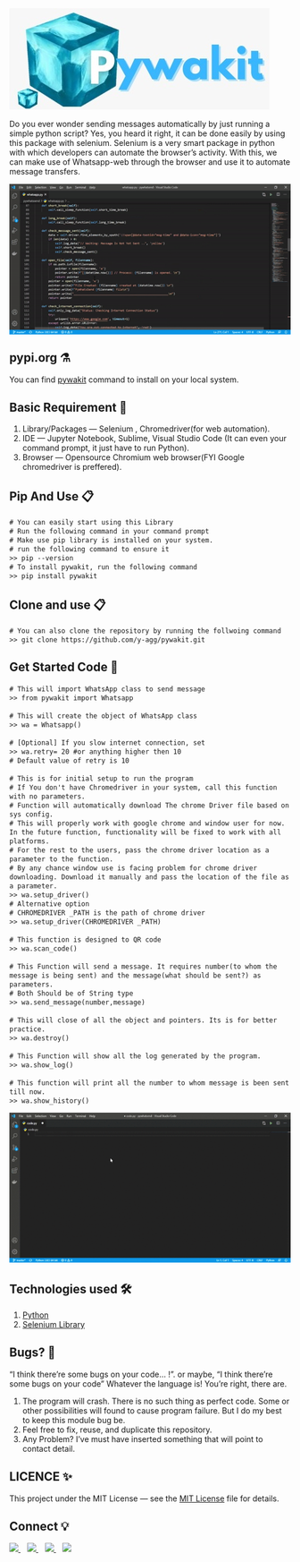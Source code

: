 <img src="https://github.com/y-agg/pywakit/blob/master/Images/logo.jpeg?raw=true"/>

Do you ever wonder sending messages automatically by just running a simple python script? Yes, you heard it right, it can be done easily by using this package with selenium. 
Selenium is a very smart package in python with which developers can automate the browser’s activity. With this, we can make use of Whatsapp-web through the browser and use it to automate message transfers.

<img align="center" src="https://github.com/y-agg/pywakit/blob/master/Images/main.gif?raw=true"/>

## pypi.org ⚗️
You can find [pywakit](https://pypi.org/project/pywakit/) command to install on your local system.


## Basic Requirement 📖
1. Library/Packages — Selenium , Chromedriver(for web automation).
2. IDE — Jupyter Notebook, Sublime, Visual Studio Code (It can even your command prompt, it just have to run Python).
3. Browser — Opensource Chromium web browser(FYI Google chromedriver is preffered).

## Pip And Use 📋
```
# You can easily start using this Library
# Run the following command in your command prompt
# Make use pip library is installed on your system. 
# run the following command to ensure it
>> pip --version
# To install pywakit, run the following command
>> pip install pywakit
```

## Clone and use 📋
```
# You can also clone the repository by running the follwoing command 
>> git clone https://github.com/y-agg/pywakit.git
```

## Get Started Code 🏃
```
# This will import WhatsApp class to send message
>> from pywakit import Whatsapp

# This will create the object of WhatsApp class
>> wa = Whatsapp()

# [Optional] If you slow internet connection, set
>> wa.retry= 20 #or anything higher then 10
# Default value of retry is 10

# This is for initial setup to run the program
# If You don't have Chromedriver in your system, call this function with no parameters. 
# Function will automatically download The chrome Driver file based on sys config.
# This will properly work with google chrome and window user for now. In the future function, functionality will be fixed to work with all platforms. 
# For the rest to the users, pass the chrome driver location as a parameter to the function. 
# By any chance window use is facing problem for chrome driver downloading. Download it manually and pass the location of the file as a parameter.  
>> wa.setup_driver()
# Alternative option
# CHROMEDRIVER _PATH is the path of chrome driver
>> wa.setup_driver(CHROMEDRIVER _PATH)

# This function is designed to QR code 
>> wa.scan_code()

# This Function will send a message. It requires number(to whom the message is being sent) and the message(what should be sent?) as parameters. 
# Both Should be of String type  
>> wa.send_message(number,message)

# This will close of all the object and pointers. Its is for better practice.
>> wa.destroy()

# This Function will show all the log generated by the program.
>> wa.show_log()

# This function will print all the number to whom message is been sent till now.
>> wa.show_history()
```
<img src="https://github.com/y-agg/pywakit/blob/master/Images/code.gif?raw=true"/> <br>

## Technologies used 🛠️
1. [Python](https://www.python.org/) 
2. [Selenium Library](https://www.selenium.dev/)

## Bugs? 🍥

“I think there’re some bugs on your code… !”. or maybe, “I think there’re some bugs on your code” Whatever the language is! You’re right, there are.

1. The program will crash. There is no such thing as perfect code. Some or other possibilities will found to cause program failure. But I do my best to keep this module bug be.
2. Feel free to fix, reuse, and duplicate this repository.
3. Any Problem? I’ve must have inserted something that will point to contact detail.

## LICENCE ✨

This project under the MIT License — see the [MIT License](./LICENSE) file for details.


## Connect 💡
<p>
<a href="https://twitter.com/yashaggarwal_">
  <img src="https://img.shields.io/badge/twitter-%231DA1F2.svg?&style=for-the-badge&logo=twitter&logoColor=white" />
</a>&nbsp;&nbsp;
<a href="https://twitter.com/yashaggarwal_">
  <img src="https://img.shields.io/badge/twitter-%231DA1F2.svg?&style=for-the-badge&logo=twitter&logoColor=white" />
</a>&nbsp;&nbsp;
<a href="https://www.linkedin.com/in/aggarwalyash">
  <img src="https://img.shields.io/badge/linkedin-%230077B5.svg?&style=for-the-badge&logo=linkedin&logoColor=white" />
</a>&nbsp;&nbsp;
<a href="mailto:yash.aggarwal.7545@gmail.com">
  <img src="https://img.shields.io/badge/email me-%23D14836.svg?&style=for-the-badge&logo=gmail&logoColor=white" />
</a>
</p>
